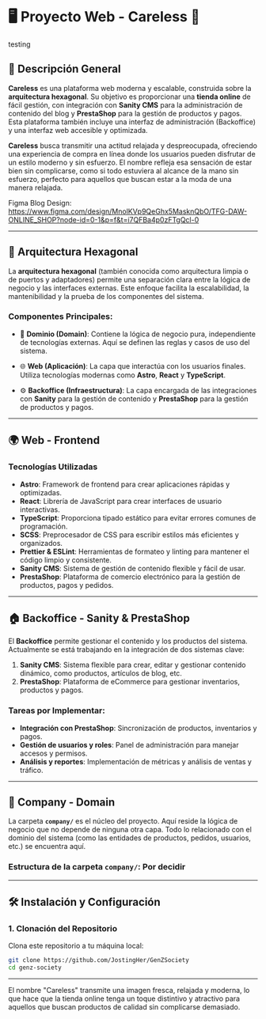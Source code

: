 # 🖥️ **Proyecto Web - Careless** 🌟
testing
## 🎯 **Descripción General**

**Careless** es una plataforma web moderna y escalable, construida sobre la **arquitectura hexagonal**. Su objetivo es proporcionar una **tienda online** de fácil gestión, con integración con **Sanity CMS** para la administración de contenido del blog y **PrestaShop** para la gestión de productos y pagos. Esta plataforma también incluye una interfaz de administración (Backoffice) y una interfaz web accesible y optimizada.

**Careless** busca transmitir una actitud relajada y despreocupada, ofreciendo una experiencia de compra en línea donde los usuarios pueden disfrutar de un estilo moderno y sin esfuerzo. El nombre refleja esa sensación de estar bien sin complicarse, como si todo estuviera al alcance de la mano sin esfuerzo, perfecto para aquellos que buscan estar a la moda de una manera relajada.

Figma Blog Design: https://www.figma.com/design/MnolKVp9QeGhx5MasknQbO/TFG-DAW-ONLINE_SHOP?node-id=0-1&p=f&t=i7QFBa4p0zFTgQcl-0

---

## 🔄 **Arquitectura Hexagonal**

La **arquitectura hexagonal** (también conocida como arquitectura limpia o de puertos y adaptadores) permite una separación clara entre la lógica de negocio y las interfaces externas. Este enfoque facilita la escalabilidad, la mantenibilidad y la prueba  de los componentes del sistema.

### Componentes Principales:

- 🏢 **Dominio (Domain)**: Contiene la lógica de negocio pura, independiente de tecnologías externas. Aquí se definen las reglas y casos de uso del sistema.
  
- 🌐 **Web (Aplicación)**: La capa que interactúa con los usuarios finales. Utiliza tecnologías modernas como **Astro**, **React** y **TypeScript**.

- ⚙️ **Backoffice (Infraestructura)**: La capa encargada de las integraciones con **Sanity** para la gestión de contenido y **PrestaShop** para la gestión de productos y pagos.

---

## 🌍 **Web - Frontend**

### Tecnologías Utilizadas

- **Astro**: Framework de frontend para crear aplicaciones rápidas y optimizadas.
- **React**: Librería de JavaScript para crear interfaces de usuario interactivas.
- **TypeScript**: Proporciona tipado estático para evitar errores comunes de programación.
- **SCSS**: Preprocesador de CSS para escribir estilos más eficientes y organizados.
- **Prettier & ESLint**: Herramientas de formateo y linting para mantener el código limpio y consistente.
- **Sanity CMS**: Sistema de gestión de contenido flexible y fácil de usar.
- **PrestaShop**: Plataforma de comercio electrónico para la gestión de productos, pagos y pedidos.

---

## 🏠 **Backoffice - Sanity & PrestaShop**

El **Backoffice** permite gestionar el contenido y los productos del sistema. Actualmente se está trabajando en la integración de dos sistemas clave:

1. **Sanity CMS**: Sistema flexible para crear, editar y gestionar contenido dinámico, como productos, artículos de blog, etc.
2. **PrestaShop**: Plataforma de eCommerce para gestionar inventarios, productos y pagos.

### Tareas por Implementar:
- **Integración con PrestaShop**: Sincronización de productos, inventarios y pagos.
- **Gestión de usuarios y roles**: Panel de administración para manejar accesos y permisos.
- **Análisis y reportes**: Implementación de métricas y análisis de ventas y tráfico.

---

## 🏢 **Company - Domain**

La carpeta **`company/`** es el núcleo del proyecto. Aquí reside la lógica de negocio que no depende de ninguna otra capa. Todo lo relacionado con el dominio del sistema (como las entidades de productos, pedidos, usuarios, etc.) se encuentra aquí.

### Estructura de la carpeta `company/`: Por decidir

---

## 🛠️ **Instalación y Configuración**

### 1. **Clonación del Repositorio**

Clona este repositorio a tu máquina local:

```bash
git clone https://github.com/JostingHer/GenZSociety
cd genz-society
```

---

El nombre "Careless" transmite una imagen fresca, relajada y moderna, lo que hace que la tienda online tenga un toque distintivo y atractivo para aquellos que buscan productos de calidad sin complicarse demasiado.

